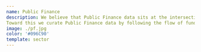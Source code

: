 ```yaml
---
name: Public Finance
description: We believe that Public Finance data sits at the intersection of various sectors and offers a unique lens to observe government priorities. We want to empower citizens by improving access to this information and helping them interact with this data. 
Toward this we curate Public Finance data by following the flow of funds through budgets all the way through to public procurements. We are working on open source tools tools to track, visualize, and analyze this information. 
image: ./pf.jpg
color: '#096C90'
template: sector
---
```

